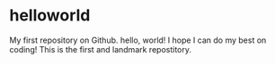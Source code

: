 # helloworld
My first repository on Github.
hello, world! I hope I can do my best on coding!
This is the first and landmark repostitory.
